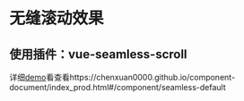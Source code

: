 # 无缝滚动效果

## 使用插件：vue-seamless-scroll

详细[demo](https://chenxuan0000.github.io/component-document/index_prod.html#/component/seamless-default)看查看https://chenxuan0000.github.io/component-document/index_prod.html#/component/seamless-default

